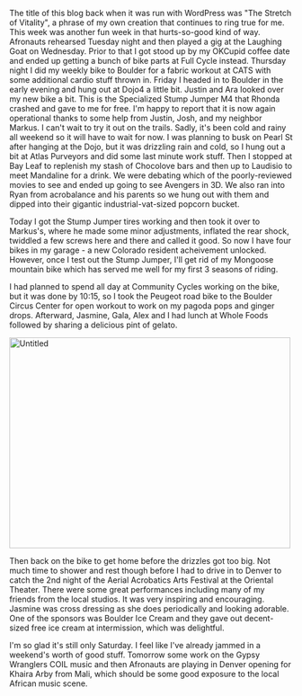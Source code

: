The title of this blog back when it was run with WordPress was "The Stretch of Vitality", a phrase of my own creation that continues to ring true for me. This week was another fun week in that hurts-so-good kind of way. Afronauts rehearsed Tuesday night and then played a gig at the Laughing Goat on Wednesday. Prior to that I got stood up by my OKCupid coffee date and ended up getting a bunch of bike parts at Full Cycle instead. Thursday night I did my weekly bike to Boulder for a fabric workout at CATS with some additional cardio stuff thrown in. Friday I headed in to Boulder in the early evening and hung out at Dojo4 a little bit. Justin and Ara looked over my new bike a bit. This is the Specialized Stump Jumper M4 that Rhonda crashed and gave to me for free. I'm happy to report that it is now again operational thanks to some help from Justin, Josh, and my neighbor Markus. I can't wait to try it out on the trails. Sadly, it's been cold and rainy all weekend so it will have to wait for now. I was planning to busk on Pearl St after hanging at the Dojo, but it was drizzling rain and cold, so I hung out a bit at Atlas Purveyors and did some last minute work stuff. Then I stopped at Bay Leaf to replenish my stash of Chocolove bars and then up to Laudisio to meet Mandaline for a drink. We were debating which of the poorly-reviewed movies to see and ended up going to see Avengers in 3D. We also ran into Ryan from acrobalance and his parents so we hung out with them and dipped into their gigantic industrial-vat-sized popcorn bucket.

Today I got the Stump Jumper tires working and then took it over to Markus's, where he made some minor adjustments, inflated the rear shock, twiddled a few screws here and there and called it good. So now I have four bikes in my garage - a new Colorado resident acheivement unlocked. However, once I test out the Stump Jumper, I'll get rid of my Mongoose mountain bike which has served me well for my first 3 seasons of riding.

I had planned to spend all day at Community Cycles working on the bike, but it was done by 10:15, so I took the Peugeot road bike to the Boulder Circus Center for open workout to work on my pagoda pops and ginger drops. Afterward, Jasmine, Gala, Alex and I had lunch at Whole Foods followed by sharing a delicious pint of gelato.

<a href="http://www.flickr.com/photos/88096431@N00/7184024044/" title="Untitled by Peter Lyons, on Flickr"><img src="http://farm8.staticflickr.com/7105/7184024044_03641a8f58.jpg" width="500" height="375" alt="Untitled"></a>

Then back on the bike to get home before the drizzles got too big. Not much time to shower and rest though before I had to drive in to Denver to catch the 2nd night of the Aerial Acrobatics Arts Festival at the Oriental Theater. There were some great performances including many of my friends from the local studios. It was very inspiring and encouraging. Jasmine was cross dressing as she does periodically and looking adorable. One of the sponsors was Boulder Ice Cream and they gave out decent-sized free ice cream at intermission, which was delightful.

I'm so glad it's still only Saturday. I feel like I've already jammed in a weekend's worth of good stuff. Tomorrow some work on the Gypsy Wranglers COIL music and then Afronauts are playing in Denver opening for Khaira Arby from Mali, which should be some good exposure to the local African music scene.
